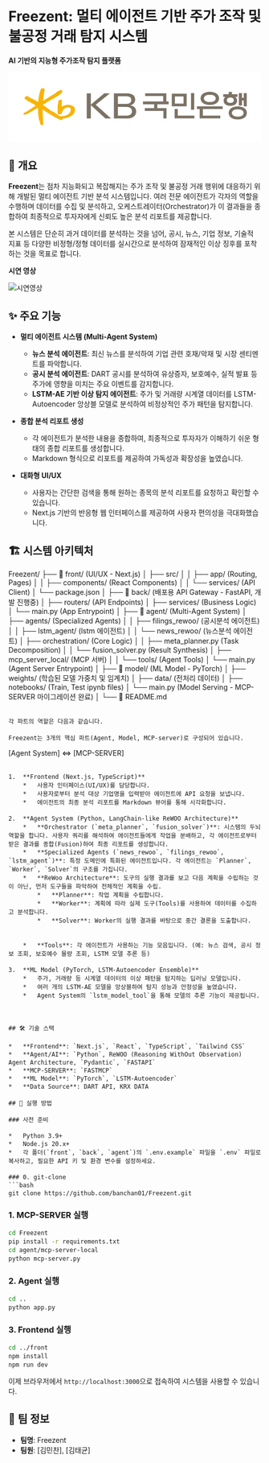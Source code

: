 # **Freezent: 멀티 에이전트 기반 주가 조작 및 불공정 거래 탐지 시스템**

**AI 기반의 지능형 주가조작 탐지 플랫폼**

![KB_s_kr3.png](front/public/KB_s_kr3.png)

## 📜 개요

**Freezent**는 점차 지능화되고 복잡해지는 주가 조작 및 불공정 거래 행위에 대응하기 위해 개발된 멀티 에이전트 기반 분석 시스템입니다. 여러 전문 에이전트가 각자의 역할을 수행하며 데이터를 수집 및 분석하고, 오케스트레이터(Orchestrator)가 이 결과들을 종합하여 최종적으로 투자자에게 신뢰도 높은 분석 리포트를 제공합니다.

본 시스템은 단순히 과거 데이터를 분석하는 것을 넘어, 공시, 뉴스, 기업 정보, 기술적 지표 등 다양한 비정형/정형 데이터를 실시간으로 분석하여 잠재적인 이상 징후를 포착하는 것을 목표로 합니다.

**시연 영상**

![시연영상](https://github.com/user-attachments/assets/df9e7fe7-c7de-43e7-b9c1-77bd863372a3)

## ✨ 주요 기능

*   **멀티 에이전트 시스템 (Multi-Agent System)**
    *   **뉴스 분석 에이전트**: 최신 뉴스를 분석하여 기업 관련 호재/악재 및 시장 센티멘트를 파악합니다.
    *   **공시 분석 에이전트**: DART 공시를 분석하여 유상증자, 보호예수, 실적 발표 등 주가에 영향을 미치는 주요 이벤트를 감지합니다.
    *   **LSTM-AE 기반 이상 탐지 에이전트**: 주가 및 거래량 시계열 데이터를 LSTM-Autoencoder 앙상블 모델로 분석하여 비정상적인 주가 패턴을 탐지합니다.

*   **종합 분석 리포트 생성**
    *   각 에이전트가 분석한 내용을 종합하여, 최종적으로 투자자가 이해하기 쉬운 형태의 종합 리포트를 생성합니다.
    *   Markdown 형식으로 리포트를 제공하여 가독성과 확장성을 높였습니다.

*   **대화형 UI/UX**
    *   사용자는 간단한 검색을 통해 원하는 종목의 분석 리포트를 요청하고 확인할 수 있습니다.
    *   Next.js 기반의 반응형 웹 인터페이스를 제공하여 사용자 편의성을 극대화했습니다.

## 🏗️ 시스템 아키텍처
Freezent/
├── 📂 front/                (UI/UX - Next.js)
│   ├── src/
│   │   ├── app/             (Routing, Pages)
│   │   ├── components/      (React Components)
│   │   └── services/        (API Client)
│   └── package.json
│
├── 📂 back/                 (배포용 API Gateway - FastAPI, 개발 진행중)
│   ├── routers/             (API Endpoints)
│   ├── services/            (Business Logic)
│   └── main.py              (App Entrypoint)
│
├── 📂 agent/                (Multi-Agent System)
│   ├── agents/              (Specialized Agents)
│   │   ├── filings_rewoo/   (공시분석 에이전트)
│   │   ├── lstm_agent/      (lstm 에이전트)
│   │   └── news_rewoo/      (뉴스분석 에이전트)
│   ├── orchestration/       (Core Logic)
│   │   ├── meta_planner.py  (Task Decomposition)
│   │   └── fusion_solver.py (Result Synthesis)
│   ├── mcp_server_local/    (MCP 서버)
│   │   └── tools/           (Agent Tools)
│   └── main.py              (Agent Server Entrypoint)
│
├── 📂 model/                (ML Model - PyTorch)
│   ├── weights/             (학습된 모델 가중치 및 임계치)
│   ├── data/                (전처리 데이터)
│   ├── notebooks/           (Train, Test ipynb files)
│   └── main.py              (Model Serving - MCP-SERVER 마이그레이션 완료)
│
└── 📜 README.md
```

각 파트의 역할은 다음과 같습니다.

Freezent는 3개의 핵심 파트(Agent, Model, MCP-server)로 구성되어 있습니다. 

```
[Agent System] <=> [MCP-SERVER]
```

1.  **Frontend (Next.js, TypeScript)**
    *   사용자 인터페이스(UI/UX)를 담당합니다.
    *   사용자로부터 분석 대상 기업명을 입력받아 에이전트에 API 요청을 보냅니다.
    *   에이전트의 최종 분석 리포트를 Markdown 뷰어를 통해 시각화합니다.

2.  **Agent System (Python, LangChain-like ReWOO Architecture)**
    *   **Orchestrator (`meta_planner`, `fusion_solver`)**: 시스템의 두뇌 역할을 합니다. 사용자 쿼리를 해석하여 에이전트들에게 작업을 분배하고, 각 에이전트로부터 받은 결과를 종합(Fusion)하여 최종 리포트를 생성합니다.
    *   **Specialized Agents (`news_rewoo`, `filings_rewoo`, `lstm_agent`)**: 특정 도메인에 특화된 에이전트입니다. 각 에이전트는 `Planner`, `Worker`, `Solver`의 구조를 가집니다.
    *   **ReWoo Architecture**: 도구의 실행 결과를 보고 다음 계획을 수립하는 것이 아닌, 먼저 도구들을 파악하여 전체적인 계획을 수립.
        *   **Planner**: 작업 계획을 수립합니다.
        *   **Worker**: 계획에 따라 실제 도구(Tools)를 사용하여 데이터를 수집하고 분석합니다.
        *   **Solver**: Worker의 실행 결과를 바탕으로 중간 결론을 도출합니다.
     
          
    *   **Tools**: 각 에이전트가 사용하는 기능 모음입니다. (예: 뉴스 검색, 공시 정보 조회, 보호예수 물량 조회, LSTM 모델 추론 등)

3.  **ML Model (PyTorch, LSTM-Autoencoder Ensemble)**
    *   주가, 거래량 등 시계열 데이터의 이상 패턴을 탐지하는 딥러닝 모델입니다.
    *   여러 개의 LSTM-AE 모델을 앙상블하여 탐지 성능과 안정성을 높였습니다.
    *   Agent System의 `lstm_model_tool`을 통해 모델의 추론 기능이 제공됩니다.

      

## 🛠️ 기술 스택

*   **Frontend**: `Next.js`, `React`, `TypeScript`, `Tailwind CSS`
*   **Agent/AI**: `Python`, ReWOO (Reasoning WithOut Observation) Agent Architecture, `Pydantic`, `FASTAPI`
*   **MCP-SERVER**: `FASTMCP`
*   **ML Model**: `PyTorch`, `LSTM-Autoencoder`
*   **Data Source**: DART API, KRX DATA

## 🚀 실행 방법

### 사전 준비

*   Python 3.9+
*   Node.js 20.x+
*   각 폴더(`front`, `back`, `agent`)의 `.env.example` 파일을 `.env` 파일로 복사하고, 필요한 API 키 및 환경 변수를 설정하세요.

### 0. git-clone
```bash
git clone https://github.com/banchan01/Freezent.git
```

### 1. MCP-SERVER 실행

```bash
cd Freezent
pip install -r requirements.txt
cd agent/mcp-server-local
python mcp-server.py
```

### 2. Agent 실행

```bash
cd ..
python app.py
```

### 3. Frontend 실행

```bash
cd ../front
npm install
npm run dev
```

이제 브라우저에서 `http://localhost:3000`으로 접속하여 시스템을 사용할 수 있습니다.

## 👥 팀 정보

*   **팀명**: Freezent
*   **팀원**: [김민찬], [김태균]
